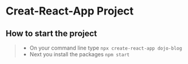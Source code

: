 # Creat-React-App Project
## How to start the project
> - On your command line type `npx create-react-app dojo-blog`
> - Next you install the packages `npm start`